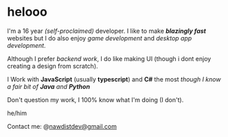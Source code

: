 # helooo

I'm a 16 year *(self-proclaimed)* developer. I like to make ***blazingly fast*** websites but I do also enjoy *game development* and *desktop app development*. 

Although I prefer *backend work*, I do like making UI (though i dont enjoy creating a design from scratch). 

I Work with **JavaScript** (usually **typescript**) and **C#** the most *though I know a fair bit of **Java** and **Python***

Don't question my work, I 100% know what I'm doing (I don't).

he/him

Contact me: @nawdistdev@gmail.com
